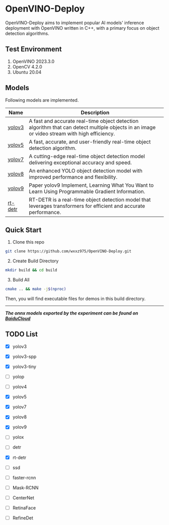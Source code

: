 # OpenVINO-Deploy

OpenVINO-Deploy aims to implement popular AI models' inference deployment with OpenVINO written in C++, with a primary focus on object detection algorithms.

## Test Environment

1. OpenVINO 2023.3.0
2. OpenCV 4.2.0
3. Ubuntu 20.04

## Models

Following models are implemented.

|Name | Description|
|-|-|
|[yolov3](./yolov3/)| A fast and accurate real-time object detection algorithm that can detect multiple objects in an image or video stream with high efficiency.|
|[yolov5](./yolov5/)| A fast, accurate, and user-friendly real-time object detection algorithm.|
|[yolov7](./yolov7/)|  A cutting-edge real-time object detection model delivering exceptional accuracy and speed. |
|[yolov8](./yolov8/)| An enhanced YOLO object detection model with improved performance and flexibility.|
|[yolov9](./yolov9/)| Paper yolov9 Implement, Learning What You Want to Learn Using Programmable Gradient Information.|
|[rt-detr](./rtdetr/)| RT-DETR is a real-time object detection model that leverages transformers for efficient and accurate performance. |

<!-- |[detr](./detr/)| A transformer-based object detection model that directly predicts object bounding boxes and classes.| -->


## Quick Start

1. Clone this repo

```bash
git clone https://github.com/wxxz975/OpenVINO-Deploy.git
```

2. Create Build Directory

```bash
mkdir build && cd build
```
3. Build All
```bash
cmake .. && make -j$(nproc)
```

Then, you will find executable files for demos in this build directory.

---
***The onnx models exported by the experiment can be found on [BaiduCloud](https://pan.baidu.com/s/1vCOleM0AEdTaI3gF39bgxw?pwd=wxxz)***





## TODO List

- [x] yolov3
- [x] yolov3-spp
- [x] yolov3-tiny
- [ ] yolop
- [ ] yolov4
- [x] yolov5
- [x] yolov7
- [x] yolov8
- [x] yolov9
- [ ] yolox
- [ ] detr
- [x] rt-detr
- [ ] ssd
- [ ] faster-rcnn
- [ ] Mask-RCNN
- [ ] CenterNet
- [ ] RetinaFace
- [ ] RefineDet

